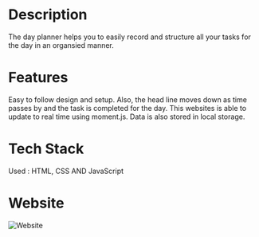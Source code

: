 # Description
The day planner helps you to easily record and structure all your tasks for the day in an organsied manner.

# Features 
Easy to follow design and setup.
Also, the head line moves down as time passes by and the task is completed for the day.
This websites is able to update to real time using moment.js. 
Data is also stored in local storage.

# Tech Stack
Used : HTML, CSS AND JavaScript 

# Website
![Website](https://user-images.githubusercontent.com/98808802/211247195-d9769006-2dae-4ce8-8fad-52c4da78cfa3.png)

